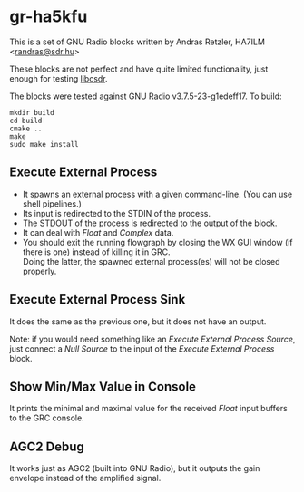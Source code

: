 gr-ha5kfu
=========

This is a set of GNU Radio blocks written by Andras Retzler, HA7ILM &lt;randras@sdr.hu&gt;

These blocks are not perfect and have quite limited functionality, just enough for testing <a href="http://github.com/simonyiszk/csdr">libcsdr</a>.

The blocks were tested against GNU Radio v3.7.5-23-g1edeff17. To build:

	mkdir build
	cd build
	cmake ..
	make
	sudo make install

## Execute External Process

- It spawns an external process with a given command-line. (You can use shell pipelines.)
- Its input is redirected to the STDIN of the process.
- The STDOUT of the process is redirected to the output of the block.
- It can deal with *Float* and *Complex* data.
- You should exit the running flowgraph by closing the WX GUI window (if there is one) instead of killing it in GRC.  
Doing the latter, the spawned external process(es) will not be closed properly.

## Execute External Process Sink

It does the same as the previous one, but it does not have an output.

Note: if you would need something like an *Execute External Process Source*, just connect a *Null Source* to the input of the *Execute External Process* block.

## Show Min/Max Value in Console

It prints the minimal and maximal value for the received *Float* input buffers to the GRC console.

## AGC2 Debug

It works just as AGC2 (built into GNU Radio), but it outputs the gain envelope instead of the amplified signal.


